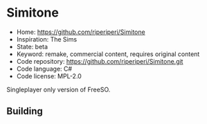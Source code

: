 # Simitone

- Home: https://github.com/riperiperi/Simitone
- Inspiration: The Sims
- State: beta
- Keyword: remake, commercial content, requires original content
- Code repository: https://github.com/riperiperi/Simitone.git
- Code language: C#
- Code license: MPL-2.0

Singleplayer only version of FreeSO.

## Building

